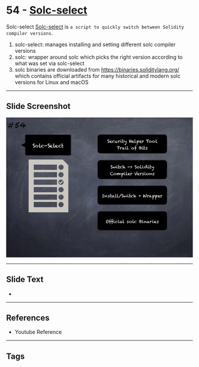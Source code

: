 
# 54 - [Solc-select](./Solc-select.md)

Solc-select [Solc-select](https://github.com/crytic/solc-select) is `a script to quickly switch between Solidity compiler versions`. 


1.  solc-select: manages installing and setting different solc compiler versions
2.  solc: wrapper around solc which picks the right version according to what was set via solc-select
3.  solc binaries are downloaded from https://binaries.soliditylang.org/ which contains official artifacts for many historical and modern solc versions for Linux and macOS


___
## Slide Screenshot
![054.png](../../images/6.Audit%20Techniques%20and%20Tools%20101/054.png)
___
## Slide Text
- 
___
## References
- Youtube Reference
___
## Tags
